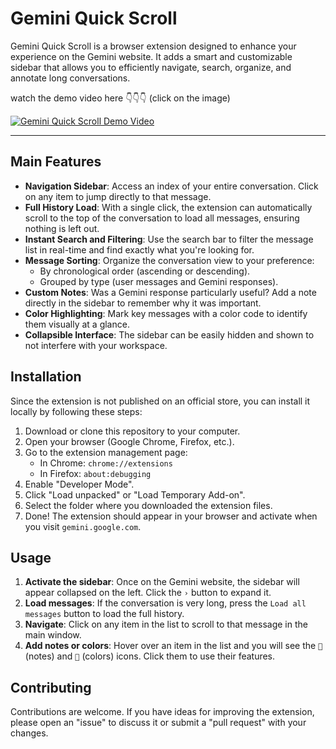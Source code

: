# Gemini Quick Scroll

Gemini Quick Scroll is a browser extension designed to enhance your experience on the Gemini website. It adds a smart and customizable sidebar that allows you to efficiently navigate, search, organize, and annotate long conversations.

watch the demo video here 👇👇👇 (click on the image)

[![Gemini Quick Scroll Demo Video](https://img.youtube.com/vi/ltvpn1mafE8/maxresdefault.jpg)](https://www.youtube.com/watch?v=ltvpn1mafE8)


---

## Main Features

* **Navigation Sidebar**: Access an index of your entire conversation. Click on any item to jump directly to that message.
* **Full History Load**: With a single click, the extension can automatically scroll to the top of the conversation to load all messages, ensuring nothing is left out.
* **Instant Search and Filtering**: Use the search bar to filter the message list in real-time and find exactly what you're looking for.
* **Message Sorting**: Organize the conversation view to your preference:
    * By chronological order (ascending or descending).
    * Grouped by type (user messages and Gemini responses).
* **Custom Notes**: Was a Gemini response particularly useful? Add a note directly in the sidebar to remember why it was important.
* **Color Highlighting**: Mark key messages with a color code to identify them visually at a glance.
* **Collapsible Interface**: The sidebar can be easily hidden and shown to not interfere with your workspace.

## Installation

Since the extension is not published on an official store, you can install it locally by following these steps:

1.  Download or clone this repository to your computer.
2.  Open your browser (Google Chrome, Firefox, etc.).
3.  Go to the extension management page:
    * In Chrome: `chrome://extensions`
    * In Firefox: `about:debugging`
4.  Enable "Developer Mode".
5.  Click "Load unpacked" or "Load Temporary Add-on".
6.  Select the folder where you downloaded the extension files.
7.  Done! The extension should appear in your browser and activate when you visit `gemini.google.com`.

## Usage

1.  **Activate the sidebar**: Once on the Gemini website, the sidebar will appear collapsed on the left. Click the `›` button to expand it.
2.  **Load messages**: If the conversation is very long, press the `Load all messages` button to load the full history.
3.  **Navigate**: Click on any item in the list to scroll to that message in the main window.
4.  **Add notes or colors**: Hover over an item in the list and you will see the `📝` (notes) and `🎨` (colors) icons. Click them to use their features.

## Contributing

Contributions are welcome. If you have ideas for improving the extension, please open an "issue" to discuss it or submit a "pull request" with your changes.
